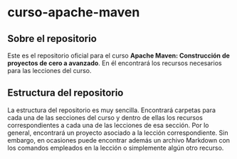 # curso-apache-maven

## Sobre el repositorio
Este es el repositorio oficial para el curso **Apache Maven: Construcción de proyectos de cero a avanzado**. En él encontrará los recursos necesarios para las lecciones del curso.

## Estructura del repositorio
La estructura del repositorio es muy sencilla. Encontrará carpetas para cada una de las secciones del curso y dentro de ellas los recursos correspondientes a cada una de las lecciones de esa sección. Por lo general, encontrará un proyecto asociado a la lección correspondiente. Sin embargo, en ocasiones puede encontrar además un archivo Markdown con los comandos empleados en la lección o simplemente algún otro recurso.